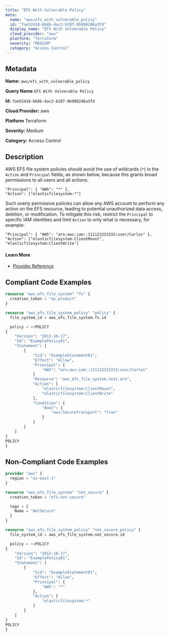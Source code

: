 ```yaml
---
title: "EFS With Vulnerable Policy"
meta:
  name: "aws/efs_with_vulnerable_policy"
  id: "fae52418-bb8b-4ac2-b287-0b9082d6a3fd"
  display_name: "EFS With Vulnerable Policy"
  cloud_provider: "aws"
  platform: "Terraform"
  severity: "MEDIUM"
  category: "Access Control"
---
```

## Metadata

**Name:** `aws/efs_with_vulnerable_policy`

**Query Name** `EFS With Vulnerable Policy`

**Id:** `fae52418-bb8b-4ac2-b287-0b9082d6a3fd`

**Cloud Provider:** aws

**Platform** Terraform

**Severity:** Medium

**Category:** Access Control

## Description
AWS EFS file system policies should avoid the use of wildcards (`*`) in the `Action` and `Principal` fields, as shown below, because this grants broad permissions to all users and all actions:

```
"Principal": { "AWS": "*" },
"Action": ["elasticfilesystem:*"]
```

Such overly permissive policies can allow any AWS account to perform any action on the EFS resource, leading to potential unauthorized data access, deletion, or modification. To mitigate this risk, restrict the `Principal` to specific IAM identities and limit `Action` to only what is necessary, for example:

```
"Principal": { "AWS": "arn:aws:iam::111122223333:user/Carlos" },
"Action": ["elasticfilesystem:ClientMount", "elasticfilesystem:ClientWrite"]
```

#### Learn More

 - [Provider Reference](https://registry.terraform.io/providers/hashicorp/aws/latest/docs/resources/efs_file_system_policy#policy)


## Compliant Code Examples
```terraform
resource "aws_efs_file_system" "fs" {
  creation_token = "my-product"
}

resource "aws_efs_file_system_policy" "policy" {
  file_system_id = aws_efs_file_system.fs.id

  policy = <<POLICY
{
    "Version": "2012-10-17",
    "Id": "ExamplePolicy01",
    "Statement": [
        {
            "Sid": "ExampleStatement01",
            "Effect": "Allow",
            "Principal": {
                "AWS": "arn:aws:iam::111122223333:user/Carlos"
            }
            "Resource": "aws_efs_file_system.test.arn",
            "Action": [
                "elasticfilesystem:ClientMount",
                "elasticfilesystem:ClientWrite"
            ],
            "Condition": {
                "Bool": {
                    "aws:SecureTransport": "true"
                }
            }
        }
    ]
}
POLICY
}

```
## Non-Compliant Code Examples
```terraform
provider "aws" {
  region = "us-east-1"
}

resource "aws_efs_file_system" "not_secure" {
  creation_token = "efs-not-secure"

  tags = {
    Name = "NotSecure"
  }
}

resource "aws_efs_file_system_policy" "not_secure_policy" {
  file_system_id = aws_efs_file_system.not_secure.id

  policy = <<POLICY
{
    "Version": "2012-10-17",
    "Id": "ExamplePolicy01",
    "Statement": [
        {
            "Sid": "ExampleStatement01",
            "Effect": "Allow",
            "Principal": {
                "AWS": "*"
            },
            "Action": [
                "elasticfilesystem:*"
            ]
        }
    ]
}
POLICY
}

```